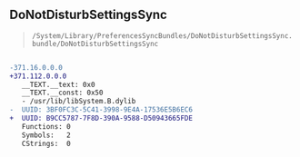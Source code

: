 ## DoNotDisturbSettingsSync

> `/System/Library/PreferencesSyncBundles/DoNotDisturbSettingsSync.bundle/DoNotDisturbSettingsSync`

```diff

-371.16.0.0.0
+371.112.0.0.0
   __TEXT.__text: 0x0
   __TEXT.__const: 0x50
   - /usr/lib/libSystem.B.dylib
-  UUID: 3BF0FC3C-5C41-3998-9E4A-17536E5B6EC6
+  UUID: B9CC5787-7F8D-390A-9588-D50943665FDE
   Functions: 0
   Symbols:   2
   CStrings:  0

```

